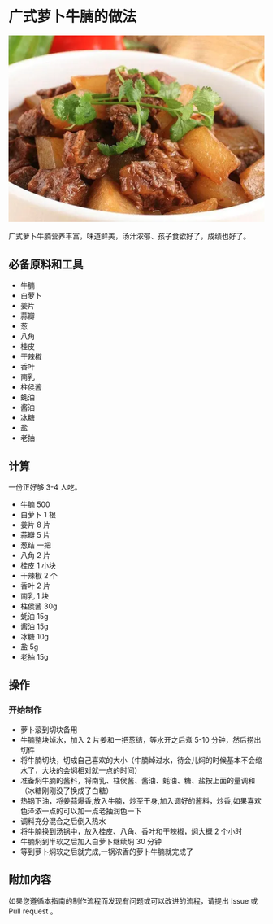 # 广式萝卜牛腩的做法

![广式萝卜牛腩](./广式萝卜牛腩.webp)

广式萝卜牛腩营养丰富，味道鲜美，汤汁浓郁、孩子食欲好了，成绩也好了。

## 必备原料和工具

- 牛腩
- 白萝卜
- 姜片
- 蒜瓣
- 葱
- 八角
- 桂皮
- 干辣椒
- 香叶
- 南乳
- 柱侯酱
- 蚝油
- 酱油
- 冰糖
- 盐
- 老抽

## 计算

一份正好够 3-4 人吃。

- 牛腩 500
- 白萝卜 1 根
- 姜片 8 片
- 蒜瓣 5 片
- 葱结 一把
- 八角 2 片
- 桂皮 1 小块
- 干辣椒 2 个
- 香叶 2 片
- 南乳 1 块
- 柱侯酱 30g
- 蚝油 15g
- 酱油 15g
- 冰糖 10g
- 盐 5g
- 老抽 15g

## 操作

### 开始制作

* 萝卜滚到切块备用
* 牛腩整块焯水，加入 2 片姜和一把葱结，等水开之后煮 5-10 分钟，然后捞出切件
* 将牛腩切块，切成自己喜欢的大小（牛腩焯过水，待会儿焖的时候基本不会缩水了，大块的会焖相对就一点的时间）
* 准备焖牛腩的酱料，将南乳、柱侯酱、酱油、蚝油、糖、盐按上面的量调和（冰糖刚刚没了换成了白糖）
* 热锅下油，将姜蒜爆香,放入牛腩，炒至干身,加入调好的酱料，炒香,如果喜欢色泽浓一点的可以加一点老抽润色一下
* 调料充分混合之后倒入热水
* 将牛腩换到汤锅中，放入桂皮、八角、香叶和干辣椒，焖大概 2 个小时
* 牛腩焖到半软之后加入白萝卜继续焖 30 分钟
* 等到萝卜焖软之后就完成,一锅浓香的萝卜牛腩就完成了

## 附加内容

如果您遵循本指南的制作流程而发现有问题或可以改进的流程，请提出 Issue 或 Pull request 。
